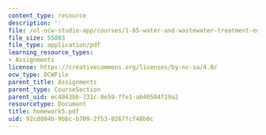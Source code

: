 ```yaml
---
content_type: resource
description: ''
file: /ol-ocw-studio-app/courses/1-85-water-and-wastewater-treatment-engineering-spring-2006/92cd804b9bbcb7092f530267fcf48b0c_homework5.pdf
file_size: 55803
file_type: application/pdf
learning_resource_types:
- Assignments
license: https://creativecommons.org/licenses/by-nc-sa/4.0/
ocw_type: OCWFile
parent_title: Assignments
parent_type: CourseSection
parent_uid: ec4043bb-731c-0e59-ffe1-ab40584f19a2
resourcetype: Document
title: homework5.pdf
uid: 92cd804b-9bbc-b709-2f53-0267fcf48b0c
---
```

